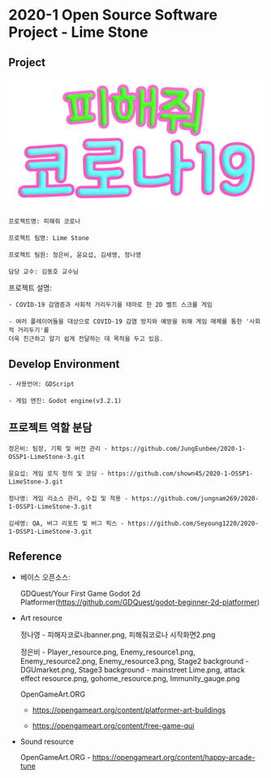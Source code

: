 # 2020-1 Open Source Software Project - Lime Stone

## Project

![피해줘 코로나의 배너](./gamebanner.png)


    프로젝트명: 피해줘 코로나

    프로젝트 팀명: Lime Stone

    프로젝트 팀원: 정은비, 윤요섭, 김세영, 정나영

    담당 교수: 김동호 교수님


프로젝트 설명: 

    - COVID-19 감염증과 사회적 거리두기를 테마로 한 2D 벨트 스크롤 게임

    - 여러 플레이어들을 대상으로 COVID-19 감염 방지와 예방을 위해 게임 매체를 통한 '사회적 거리두기'를 
    더욱 친근하고 알기 쉽게 전달하는 데 목적을 두고 있음.


## Develop Environment


    - 사용언어: GDScript

    - 게임 엔진: Godot engine(v3.2.1)



## 프로젝트 역할 분담


    정은비: 팀장, 기획 및 버전 관리 - https://github.com/JungEunbee/2020-1-OSSP1-LimeStone-3.git

    윤요섭: 게임 로직 정의 및 코딩 - https://github.com/shown45/2020-1-OSSP1-LimeStone-3.git

    정나영: 게임 리소스 관리, 수집 및 적용 - https://github.com/jungnam269/2020-1-OSSP1-LimeStone-3.git

    김세영: QA, 버그 리포트 및 버그 픽스 - https://github.com/Seyoung1220/2020-1-OSSP1-LimeStone-3.git



## Reference


- 베이스 오픈소스:


    GDQuest/Your First Game Godot 2d Platformer(https://github.com/GDQuest/godot-beginner-2d-platformer)


- Art resource


    정나영 - 피해자코로나banner.png, 피해줘코로나 시작화면2.png

    정은비 - Player_resource.png, Enemy_resource1.png, Enemy_resource2.png, Enemy_resource3.png, Stage2 background - DGUmarket.png, Stage3 background - mainstreet Lime.png, attack effect resource.png, gohome_resource.png, Immunity_gauge.png
    
    OpenGameArt.ORG 

    - https://opengameart.org/content/platformer-art-buildings

    - https://opengameart.org/content/free-game-qui


- Sound resource


    OpenGameArt.ORG - https://opengameart.org/content/happy-arcade-tune